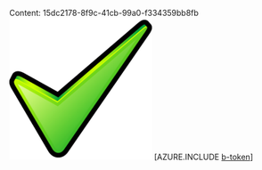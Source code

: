 Content: 15dc2178-8f9c-41cb-99a0-f334359bb8fb![image](26d32e06-6399-4492-a5fa-582ac8a36c60.png)
[AZURE.INCLUDE [b-token](dc1f5018-89a0-406f-b93a-3b910ed0d306.md)]
